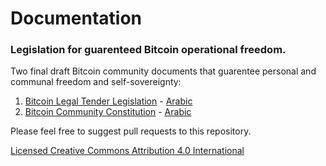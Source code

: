 # Documentation
### Legislation for guarenteed Bitcoin operational freedom.

Two final draft Bitcoin community documents that guarentee personal and communal freedom and self-sovereignty:

1) [Bitcoin Legal Tender Legislation](https://github.com/BBB-Labs/Documentation/blob/main/BitcoinLegalTenderLegislation) - [Arabic](https://github.com/BBB-Labs/Documentation/blob/main/BitcoinLegalTenderLegislation-AR)
2) [Bitcoin Community Constitution](https://github.com/BBB-Labs/Documentation/blob/main/BitcoinCommunityConstitution) - [Arabic](https://github.com/BBB-Labs/Documentation/blob/main/BitcoinCommunityConstitution-AR)

Please feel free to suggest pull requests to this repository.

[Licensed Creative Commons Attribution 4.0 International](https://creativecommons.org/licenses/by/4.0/legalcode)
